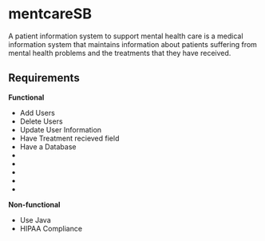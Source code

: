 # mentcareSB
A patient information system to support mental health care is a medical information system that maintains information about patients suffering from mental health problems and the treatments that they have received.

## Requirements

**Functional**
* Add Users
* Delete Users
* Update User Information
* Have Treatment recieved field
* Have a Database
*
*
*
*
*

**Non-functional**
* Use Java
* HIPAA Compliance
